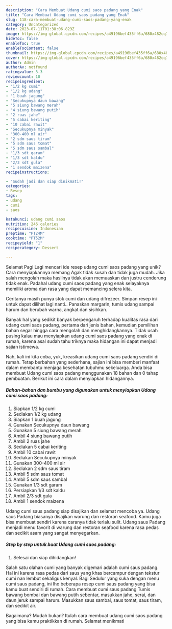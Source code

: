 ```yaml
---
description: "Cara Membuat Udang cumi saos padang yang Enak"
title: "Cara Membuat Udang cumi saos padang yang Enak"
slug: 118-cara-membuat-udang-cumi-saos-padang-yang-enak
category: Uncategorized
date: 2023-07-11T01:38:06.823Z
image: https://img-global.cpcdn.com/recipes/a49196bef435ff6a/680x482cq70/udang-cumi-saos-padang-foto-resep-utama.jpg
hideToc: false
enableToc: true
enableTocContent: false
thumbnail: https://img-global.cpcdn.com/recipes/a49196bef435ff6a/680x482cq70/udang-cumi-saos-padang-foto-resep-utama.jpg
cover: https://img-global.cpcdn.com/recipes/a49196bef435ff6a/680x482cq70/udang-cumi-saos-padang-foto-resep-utama.jpg
author: Admin
authorAv: notfound
ratingvalue: 3.3
reviewcount: 10
recipeingredient:
- "1/2 kg cumi"
- "1/2 kg udang"
- "1 buah jagung"
- "Secukupnya daun bawang"
- "5 siung bawang merah"
- "4 siung bawang putih"
- "2 ruas jahe"
- "5 cabai keriting"
- "10 cabai rawit"
- "Secukupnya minyak"
- "300-400 ml air"
- "2 sdm saus tiram"
- "5 sdm saus tomat"
- "5 sdm saus sambal"
- "1/3 sdt garam"
- "1/3 sdt kaldu"
- "2/3 sdt gula"
- "1 sendok maizena"
recipeinstructions:

- "Sudah jadi dan siap dinikmati!"
categories:
- Resep
tags:
- udang
- cumi
- saos

katakunci: udang cumi saos 
nutrition: 246 calories
recipecuisine: Indonesian
preptime: "PT24M"
cooktime: "PT52M"
recipeyield: "1"
recipecategory: Dessert

---
```



Selamat Pagi Lagi mencari ide resep udang cumi saos padang yang unik? Cara menyiapkannya memang Agak tidak susah dan tidak juga mudah. Jika salah mengolah maka hasilnya tidak akan memuaskan dan justru cenderung tidak enak. Padahal udang cumi saos padang yang enak selayaknya memiliki aroma dan rasa yang dapat memancing selera kita.


Ceritanya masih punya stok cumi dan udang difrezeer. Simpan resep ini untuk dapat dilihat lagi nanti.. Panaskan margarin, tumis udang sampai harum dan berubah warna, angkat dan sisihkan.

Banyak hal yang sedikit banyak berpengaruh terhadap kualitas rasa dari udang cumi saos padang, pertama dari jenis bahan, kemudian pemilihan bahan segar hingga cara mengolah dan menghidangkannya. Tidak usah pusing kalau mau menyiapkan udang cumi saos padang yang enak di rumah, karena asal sudah tahu triknya maka hidangan ini dapat menjadi sajian istimewa.


Nah, kali ini kita coba, yuk, kreasikan udang cumi saos padang sendiri di rumah. Tetap berbahan yang sederhana, sajian ini bisa memberi manfaat dalam membantu menjaga kesehatan tubuhmu sekeluarga. Anda bisa membuat Udang cumi saos padang menggunakan 18 bahan dan 0 tahap pembuatan. Berikut ini cara dalam menyiapkan hidangannya.

<!--inarticleads1-->

##### Bahan-bahan dan bumbu yang digunakan untuk menyiapkan Udang cumi saos padang:

1. Siapkan 1/2 kg cumi
1. Sediakan 1/2 kg udang
1. Siapkan 1 buah jagung
1. Gunakan Secukupnya daun bawang
1. Gunakan 5 siung bawang merah
1. Ambil 4 siung bawang putih
1. Ambil 2 ruas jahe
1. Sediakan 5 cabai keriting
1. Ambil 10 cabai rawit
1. Sediakan Secukupnya minyak
1. Gunakan 300-400 ml air
1. Sediakan 2 sdm saus tiram
1. Ambil 5 sdm saus tomat
1. Ambil 5 sdm saus sambal
1. Gunakan 1/3 sdt garam
1. Persiapkan 1/3 sdt kaldu
1. Ambil 2/3 sdt gula
1. Ambil 1 sendok maizena


Udang cumi saus padang siap disajikan dan selamat mencoba ya. Udang saus Padang biasanya disajikan warung dan restoran seafood. Kamu juga bisa membuat sendiri karena caranya tidak terlalu sulit. Udang saus Padang menjadi menu favorit di warung dan restoran seafood karena rasa pedas dan sedikit asam yang sangat menyegarkan. 

<!--inarticleads2-->

##### Step by step untuk buat Udang cumi saos padang:


1. Selesai dan siap dihidangkan!

Salah satu olahan cumi yang banyak digemari adalah cumi saus padang. Hal ini karena rasa pedas dari saus yang khas bercampur dengan tekstur cumi nan lembut sekaligus kenyal. Bagi Sedulur yang suka dengan menu cumi saus padang, ini lho beberapa resep cumi saus padang yang bisa kamu buat sendiri di rumah. Cara membuat cumi saus padang Tumis bawang bombai dan bawang putih sebentar, masukkan jahe, serai, dan daun jeruk sampai harum. Masukkan saus sambal, saus tomat, saus tiram, dan sedikit air. 

Bagaimana? Mudah bukan? Itulah cara membuat udang cumi saos padang yang bisa kamu praktikkan di rumah. Selamat menikmati
